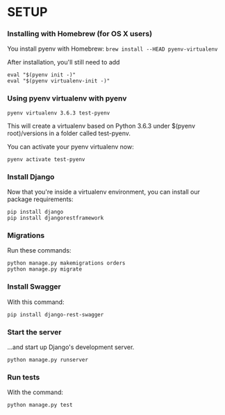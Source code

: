 # SETUP

### Installing with Homebrew (for OS X users)

You install pyenv with Homebrew:
```brew install --HEAD pyenv-virtualenv```

After installation, you'll still need to add

```
eval "$(pyenv init -)"
eval "$(pyenv virtualenv-init -)"
```

### Using pyenv virtualenv with pyenv

```
pyenv virtualenv 3.6.3 test-pyenv
```
This will create a virtualenv based on Python 3.6.3 under $(pyenv root)/versions in a folder called test-pyenv.


You can activate your pyenv virtualenv now:
```
pyenv activate test-pyenv
```

### Install Django

Now that you're inside a virtualenv environment, you can install our package requirements:
```
pip install django
pip install djangorestframework
```

### Migrations

Run these commands:
```
python manage.py makemigrations orders
python manage.py migrate
```

### Install Swagger

With this command:
```
pip install django-rest-swagger
```

### Start the server

...and start up Django's development server.
```
python manage.py runserver
```

### Run tests

With the command:
```
python manage.py test
```






